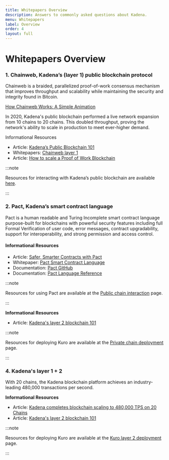 ```yaml
---
title: Whitepapers Overview
description: Answers to commonly asked questions about Kadena.
menu: Whitepapers
label: Overview
order: 4
layout: full
---
```


# Whitepapers Overview

### 1. Chainweb, Kadena’s (layer 1) public blockchain protocol

Chainweb is a braided, parallelized proof-of-work consensus mechanism that
improves throughput and scalability while maintaining the security and integrity
found in Bitcoin.

[How Chainweb Works: A Simple Animation](https://www.youtube.com/watch?v=hYvXxFbsN6I 'How Chainweb Works: A Simple Animation')

In 2020, Kadena's public blockchain performed a live network expansion from 10
chains to 20 chains. This doubled throughput, proving the network's ability to
scale in production to meet ever-higher demand.

Informational Resources

- Article:
  [Kadena’s Public Blockchain 101](/blogchain/2019/all-about-chainweb-101-and-faqs-2019-02-01)
- Whitepapers: [Chainweb layer 1](/kadena/whitepapers/chainweb-layer-1)
- Article:
  [How to scale a Proof of Work Blockchain](/blogchain/2021/how-to-scale-a-proof-of-work-blockchain-2021-03-07)&#x20;

:::note

Resources for interacting with Kadena’s public blockchain are available
[here](/build/resources).

:::

### 2. Pact, Kadena’s smart contract language

Pact is a human readable and Turing Incomplete smart contract language
purpose-built for blockchains with powerful security features including full
Formal Verification of user code, error messages, contract upgradability,
support for interoperability, and strong permission and access control.

#### Informational Resources

- Article:
  [Safer, Smarter Contracts with Pact](/blogchain/2019/safer-smarter-contracts-with-pact-2019-02-20.md)
- Whitepaper: [Pact Smart Contract Language](./pact-smart-contract-language.md)
- Documentation: [Pact GitHub](https://github.com/kadena-io/pact)
- Documentation: [Pact Language Reference](/pact/reference)

:::note

Resources for using Pact are available at the
[Public chain interaction](/kadena/kda/manage-kda#resourcesh20897285) page.

:::

**Informational Resources**

- Article:
  [Kadena's layer 2 blockchain 101](/blogchain/2019/scalablebft-kadenas-private-blockchain-101-2019-03-09.md)

:::note

Resources for deploying Kuro are available at the
[Private chain deployment](/build/resources) page.

:::

### 4. Kadena's layer 1 + 2

With 20 chains, the Kadena blockchain platform achieves an industry-leading
480,000 transactions per second.

**Informational Resources**

- Article:
  [Kadena completes blockchain scaling to 480,000 TPS on 20 Chains](/blogchain/2020/kadena-completes-hybrid-blockchain-scaling-to-480-000-transactions-per-second-on-20-chains-2020-08-20.md)
- Article:
  [Kadena's layer 2 blockchain 101](/blogchain/2019/scalablebft-kadenas-private-blockchain-101-2019-03-09.md)

:::note

Resources for deploying Kuro are available at the
[Kuro layer 2 deployment](/build/resources/kuro-layer-2) page.

:::
